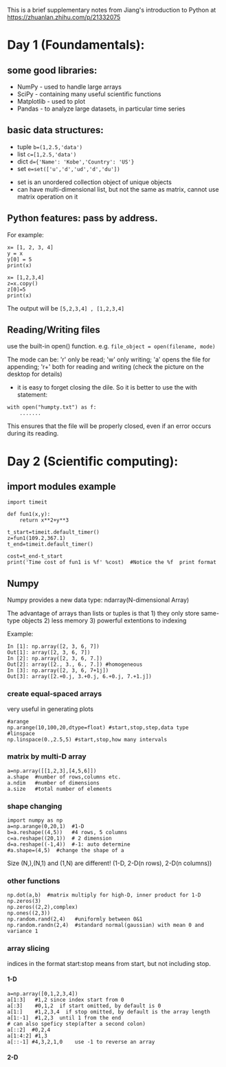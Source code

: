 This is a brief supplementary notes from Jiang's introduction to Python at https://zhuanlan.zhihu.com/p/21332075

# Day 1 (Foundamentals):
## some good libraries:
* NumPy - used to handle large arrays
* SciPy - containing many useful scientific functions
* Matplotlib - used to plot
* Pandas - to analyze large datasets, in particular time series

## basic data structures:
* tuple  `b=(1,2.5,'data')`
* list   `c=[1,2.5,'data')`   
* dict   `d={'Name': 'Kobe','Country': 'US'}`
* set    `e=set(['u','d','ud','d','du'])`  
- set is an unordered collection object of unique objects
- can have multi-dimensional list, but not the same as matrix, cannot use matrix operation on it

## Python features: pass by address. 
For example:
```
x= [1, 2, 3, 4]
y = x
y[0] = 5
print(x)

x= [1,2,3,4]
z=x.copy()
z[0]=5
print(x)
```
The output will be `[5,2,3,4] , [1,2,3,4]`

## Reading/Writing files
use the built-in open() function. e.g. `file_object = open(filename, mode)` 

The mode can be: 'r' only be read; 'w' only writing; 'a' opens the file for appending; 'r+' both for reading and writing
(check the picture on the desktop for details)

* it is easy to forget closing the dile. So it is better to use the with statement:
```
with open("humpty.txt") as f:
    .......
```
This ensures that the file will be properly closed, even if an error occurs during its reading.

# Day 2 (Scientific computing):
## import modules example
```
import timeit

def fun1(x,y):
    return x**2+y**3

t_start=timeit.default_timer()
z=fun1(109.2,367.1)
t_end=timeit.default_timer()

cost=t_end-t_start
print('Time cost of fun1 is %f' %cost)  #Notice the %f  print format
```
## Numpy
Numpy provides a new data type: ndarray(N-dimensional Array)

The advantage of arrays than lists or tuples is that 1) they only store same-type objects 2) less memory 3) powerful extentions to indexing

Example:
```
In [1]: np.array([2, 3, 6, 7])
Out[1]: array([2, 3, 6, 7])
In [2]: np.array([2, 3, 6, 7.])
Out[2]: array([2., 3., 6., 7.]) #homogeneous
In [3]: np.array([2, 3, 6, 7+1j])
Out[3]: array([2.+0.j, 3.+0.j, 6.+0.j, 7.+1.j])
```


### create equal-spaced arrays
very useful in generating plots
```
#arange
np.arange(10,100,20,dtype=float) #start,stop,step,data type
#linspace
np.linspace(0.,2.5,5) #start,stop,how many intervals
```
### matrix by multi-D array
```
a=np.array([[1,2,3],[4,5,6]])
a.shape  #number of rows,columns etc.
a.ndim   #number of dimensions
a.size   #total number of elements
```
### shape changing
```
import numpy as np
a=np.arange(0,20,1)  #1-D
b=a.reshape((4,5))   #4 rows, 5 columns
c=a.reshape((20,1))  # 2 dimension
d=a.reshape((-1,4))  #-1: auto determine
#a.shape=(4,5)  #change the shape of a 
```
Size (N,),(N,1) and (1,N) are different! (1-D, 2-D(n rows), 2-D(n columns))

### other functions
```
np.dot(a,b)  #matrix multiply for high-D, inner product for 1-D
np.zeros(3)
np.zeros((2,2),complex)
np.ones((2,3))
np.random.rand(2,4)   #uniformly between 0&1
np.random.randn(2,4)  #standard normal(gaussian) with mean 0 and variance 1
```
### array slicing
indices in the format start:stop means from start, but not including stop.
#### 1-D
```
a=np.array([0,1,2,3,4])
a[1:3]   #1,2 since index start from 0
a[:3]    #0,1,2  if start omitted, by default is 0
a[1:]    #1,2,3,4  if stop omitted, by default is the array length
a[1:-1]  #1,2,3  until 1 from the end
# can also speficy step(after a second colon)
a[::2]  #0,2,4
a[1:4:2] #1,3
a[::-1] #4,3,2,1,0    use -1 to reverse an array
```
#### 2-D
